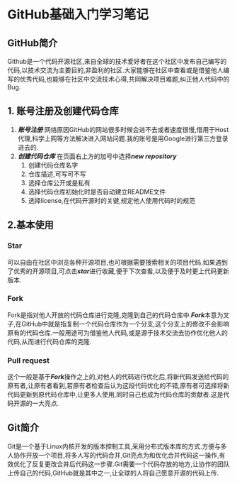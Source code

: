 # GitHub基础入门学习笔记

## GitHub简介

Github是一个代码开源社区,来自全球的技术爱好者在这个社区中发布自己编写的代码,以技术交流为主要目的,非盈利的社区.大家能够在社区中查看或是借鉴他人编写的优秀代码,也能够在社区中交流技术心得,共同解决项目难题,纠正他人代码中的Bug.

## 1. 账号注册及创建代码仓库

1. ***账号注册*** 网络原因GitHub的网站很多时候会进不去或者速度很慢,借用于Host代理,科学上网等方法解决进入网站问题.我的账号是用Google进行第三方登录进去的.
2. ***创建代码仓库*** 在页面右上方的加号中选择***new repository***
   1. 创建代码仓库名字
   2. 仓库描述,可写可不写
   3. 选择仓库公开或是私有
   4. 选择代码仓库初始化时是否自动建立README文件
   5. 选择license,在代码开源时的关键,规定他人使用代码时的规范

## 2.基本使用

### Star

可以自由在社区中浏览各种开源项目,也可根据需要搜索相关的项目代码.如果遇到了优秀的开源项目,可点击***star***进行收藏,便于下次查看,以及便于及时更上代码更新版本.

### Fork

Fork是指对他人开放的代码仓库进行克隆,克隆到自己的代码仓库中.***Fork***本意为叉子,在GitHub中就是指复制一个代码仓库作为一个分支,这个分支上的修改不会影响原有的代码仓库.一般用途可为借鉴他人代码,或是源于技术交流去协作优化他人的代码,从而进行代码仓库的克隆.

### Pull request

这个一般是基于***Fork***操作之上的,对他人的代码进行优化后,将新代码发送给代码的原有者,让原有者看到,若原有者检查后认为这段代码优化的不错,原有者可选择将新代码更新到原代码仓库中,让更多人使用,同时自己也成为代码仓库的贡献者.这是代码开源的一大亮点.

## Git简介

Git是一个基于Linux内核开发的版本控制工具,采用分布式版本库的方式.方便与多人协作开放一个项目,将多人写的代码合并,Git亮点为和优化合并代码这一操作,有效优化了反复更改合并后代码这一步骤.Git需要一个代码存放的地方,让协作的团队上传自己的代码,GitHub就是其中之一,让全球的人将自己愿意开源的代码上传.

